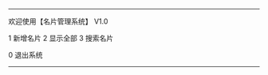 **************************************************
欢迎使用【名片管理系统】 V1.0

1 新增名片
2 显示全部
3 搜索名片

0 退出系统
**************************************************
